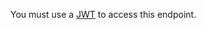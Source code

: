You must use a [JWT](/apps/building-github-apps/authenticating-with-github-apps/#authenticating-as-a-github-app) to access this endpoint.
